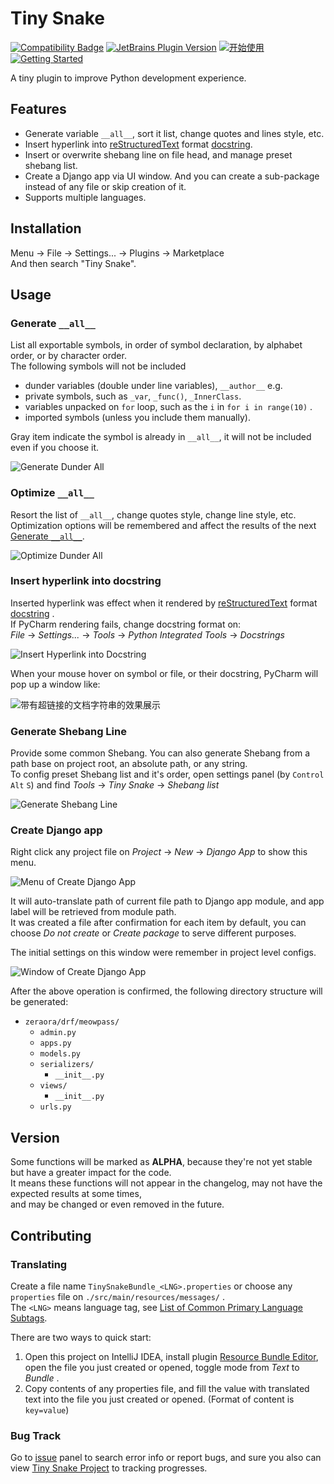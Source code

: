 # Tiny Snake

[![Compatibility Badge](https://img.shields.io/badge/PyCharm-2022.2.*%20~%202024.1.*-darkgreen?style=flat-square&logo=pycharm)](https://plugins.jetbrains.com/plugin/24140-tiny-snake/versions)
[![JetBrains Plugin Version](https://img.shields.io/jetbrains/plugin/v/24140?style=flat-square&color=purple)](https://plugins.jetbrains.com/plugin/24140-tiny-snake)
[![开始使用](https://img.shields.io/badge/开始使用-中文-blue.svg?style=flat-square)](./README.md)
[![Getting Started](https://img.shields.io/badge/Getting%20Started-English-green.svg?style=flat-square)](./README_en.md)

A tiny plugin to improve Python development experience.

## Features

- Generate variable `__all__`, sort it list, change quotes and lines style, etc.
- Insert hyperlink into [reStructuredText](https://en.wikipedia.org/wiki/ReStructuredText) format [docstring](https://docs.python.org/3/glossary.html#term-docstring).
- Insert or overwrite shebang line on file head, and manage preset shebang list.
- Create a Django app via UI window. And you can create a sub-package instead of any file or skip creation of it.
- Supports multiple languages.

## Installation

Menu → File → Settings... → Plugins → Marketplace  
And then search "Tiny Snake".

## Usage

### Generate `__all__`

List all exportable symbols, in order of symbol declaration, by alphabet order, or by character order.  
The following symbols will not be included

- dunder variables (double under line variables), `__author__` e.g.
- private symbols, such as `_var`, `_func()`, `_InnerClass`.
- variables unpacked on `for` loop, such as the `i` in `for i in range(10)` .
- imported symbols (unless you include them manually).

Gray item indicate the symbol is already in `__all__`, it will not be included even if you choose it.

![Generate Dunder All](./.img/generate-dunder-all.png)

### Optimize `__all__`

Resort the list of `__all__`, change quotes style, change line style, etc.  
Optimization options will be remembered and affect the results of the next [Generate `__all__`](#Generate-__all__).

![Optimize Dunder All](./.img/optimize-dunder-all.png)

### Insert hyperlink into docstring

Inserted hyperlink was effect when it rendered by [reStructuredText](https://en.wikipedia.org/wiki/ReStructuredText)
format [docstring](https://docs.python.org/3/glossary.html#term-docstring) .  
If PyCharm rendering fails, change docstring format on:  
_File_ → _Settings..._ → _Tools_ → _Python Integrated Tools_ → _Docstrings_

![Insert Hyperlink into Docstring](./.img/insert-docstring-hyperlink.png)

When your mouse hover on symbol or file, or their docstring, PyCharm will pop up a window like:

![带有超链接的文档字符串的效果展示](./.img/hyperlink-in-docstring.png)

### Generate Shebang Line

Provide some common Shebang. You can also generate Shebang from a path base on project root,
an absolute path, or any string.  
To config preset Shebang list and it's order, open settings panel (by `Control` `Alt` `S`)
and find _Tools_ → _Tiny Snake_ → _Shebang list_

![Generate Shebang Line](./.img/generate-shebang.png)

### Create Django app

Right click any project file on _Project_ → _New_ → _Django App_ to show this menu.

![Menu of Create Django App](./.img/django-app-creation-menu.png)

It will auto-translate path of current file path to Django app module,
and app label will be retrieved from module path.  
It was created a file after confirmation for each item by default,
you can choose _Do not create_ or _Create package_ to serve different purposes.

The initial settings on this window were remember in project level configs.

![Window of Create Django App](./.img/django-app-creation-popup.png)

After the above operation is confirmed, the following directory structure will be generated:

- `zeraora/drf/meowpass/`
  - `admin.py`
  - `apps.py`
  - `models.py`
  - `serializers/`
    - `__init__.py`
  - `views/`
    - `__init__.py`
  - `urls.py`

## Version

Some functions will be marked as **ALPHA**, because they're not yet stable but have a greater impact for the code.  
It means these functions will not appear in the changelog, may not have the expected results at some times,  
and may be changed or even removed in the future.

## Contributing

### Translating

Create a file name `TinySnakeBundle_<LNG>.properties`
or choose any `properties` file on `./src/main/resources/messages/` .  
The `<LNG>` means language tag, see [List of Common Primary Language Subtags](https://en.wikipedia.org/wiki/IETF_language_tag#List_of_common_primary_language_subtags).

There are two ways to quick start:

1. Open this project on IntelliJ IDEA, install
   plugin [Resource Bundle Editor](https://plugins.jetbrains.com/plugin/17035-resource-bundle-editor),
   open the file you just created or opened, toggle mode from _Text_ to _Bundle_ .
2. Copy contents of any properties file, and fill the value with translated text into the file
   you just created or opened. (Format of content is `key=value`)

### Bug Track

Go to [issue](https://github.com/aixcyi/TinySnake/issues) panel to search error info or report bugs,
and sure you also can view [Tiny Snake Project](https://github.com/users/aixcyi/projects/1/views/1) to tracking
progresses.
